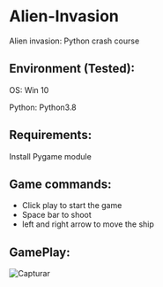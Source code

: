 # Alien-Invasion
Alien invasion: Python crash course


## Environment (Tested):

OS: Win 10

Python: Python3.8

## Requirements:

Install Pygame module


## Game commands:

- Click play to start the game
- Space bar to shoot
- left and right arrow to move the ship


## GamePlay:

![Capturar](https://user-images.githubusercontent.com/57634027/78187372-a9960200-7444-11ea-87f1-30f074fec875.JPG)


